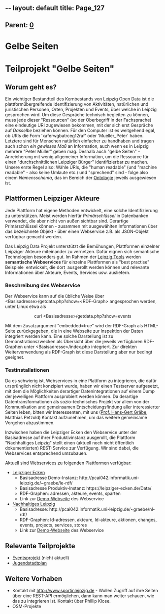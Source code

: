--
layout: default
title: Page_127
---

## Parent: [0](Page_0)

# Gelbe Seiten

<h1>Teilprojekt "Gelbe Seiten"</h1>
<h2>Worum geht es?</h2>
Ein wichtiger Bestandteil des Kernbestands von Leipzig Open Data ist die plattformübergreifende Identifizierung von Aktivitäten, natürlichen und juristischen Personen, Orten, Projekten und Events, über welche in Leipzig gesprochen wird. Um diese Gespräche technisch begleiten zu können, muss jede dieser "Ressourcen" (so der Oberbegriff in der Fachsprache) eine eindeutige URI zugewiesen bekommen, mit der sich erst Gespräche auf <i>Dasselbe</i> beziehen können. Für den Computer ist es weitgehend egal, ob URIs die Form 'xaferwgbatrceg12raf' oder 'Mueller_Peter' haben. Letztere sind für Menschen natürlich einfacher zu handhaben und tragen auch schon <i>ein gewisses Maß</i> an Information, auch wenn es in Leipzig mehrere "Peter Müller" geben mag. Deshalb auch "gelbe Seiten" - Anreicherung mit wenig allgemeiner Information, um die Ressource für einen "durchschnittlichen Leipziger Bürger" identifizierbar zu machen. Unsere erste Regel also: Wähle URIs, die "human readable" (und "machine readable" - also keine Umlaute etc.) und "sprechend" sind - folge also einem <i>Namensschema</i>, das im Bereich der <a title="Ontology" href="http://www.leipzig-data.de/ontology/">Ontologie</a> jeweils ausgewiesen ist.
<h2>Plattformen Leipziger Akteure</h2>
Jede Plattform hat eigene Methoden entwickelt, eine solche Identifizierung zu unterstützen. Meist werden hierfür <em>Primärschlüssel</em> in Datenbanken verwendet, die aber nicht von außen sichtbar sind. Derartige Primärschlüssel können - zusammen mit ausgewählten Informationen über das bezeichnete Objekt - über einen Webservice z.B. als JSON-Objekt verfügbar gemacht werden.

Das Leipzig Data Projekt unterstützt die Bemühungen, Plattformen einzelner Leipziger Akteure miteinander zu vernetzen. Dafür eignen sich semantische Technologien besonders gut. Im Rahmen der <a href="https://github.com/LeipzigData/Tools">Leipzig Tools</a> werden <strong>semantische Webservices</strong> für einzelne Plattformen als "best practise" Beispiele  entwickelt, die dort  ausgerollt werden können und relevante Informationen über Akteure, Events, Services usw. ausliefern.
<h3>Beschreibung des Webservice</h3>
Der Webservice kann auf die übliche Weise über &lt;Basisadresse&gt;/getdata.php?show=&lt;RDF-Graph&gt; angesprochen werden, unter Linux etwa als
<p style="text-align: center;">curl &lt;Basisadresse&gt;/getdata.php?show=events</p>
Mit dem Zusatzargument "embedded=true" wird der RDF-Graph als HTML-Seite zurückgegeben, die in eine Webseite zur Inspektion der Daten integriert werden kann. Eine solche Darstellung ist zu Demonstrationszwecken als Übersicht über die jeweils verfügbaren RDF-Graphen unter &lt;Basisadresse&gt;/index.php integriert. Zur direkten Weiterverwendung als RDF-Graph ist diese Darstellung aber nur bedingt geeignet.
<h3>Testinstallationen</h3>
Da es schwierig ist, Webservices in eine Plattform zu integrieren, die dafür ursprünglich nicht konzipiert wurde, haben wir einen Testserver aufgesetzt, mit dem die Möglichkeiten derartiger Datenintegrationen auf einem Dump der jeweiligen Plattform ausprobiert werden können. Da derartige Datentransformationen als sozio-technisches Projekt vor allem von der Kommunikation und gemeinsamen Entscheidungsfindung aller interessierter Seiten leben, bitten wir Interessenten, mit uns (<a href="http://bis.informatik.uni-leipzig.de/HansGertGraebe/">Prof. Hans-Gert Gräbe</a>, Matthias Petzold) Kontakt aufzunehmen, um das weitere gemeinsame Vorgehen abzustimmen.

Inzwischen haben die Leipziger Ecken den Webservice unter der Basisadresse auf ihrer Produktivinstanz ausgerollt, die Plattform "Nachhaltiges Leipzig" stellt einen (aktuell noch nicht öffentlich dokumentierten) REST-Service zur Verfügung. Wir sind dabei, die Webservices entsprechend umzubauen.

Aktuell sind Webservices zu folgenden Plattformen verfügbar:
<ul>
 	<li><a href="https://leipziger-ecken.de/">Leipziger Ecken</a>
<ul>
 	<li>Basisadresse Demo-Instanz: http://pcai042.informatik.uni-leipzig.de/~graebe/le-rdf/</li>
 	<li>Basisadresse Produktiv-Instanz: https://leipziger-ecken.de/Data/</li>
 	<li>RDF-Graphen: adressen, akteure, events, sparten</li>
 	<li>Link zur <a href="http://pcai042.informatik.uni-leipzig.de/~graebe/le-rdf/">Demo-Webseite</a> des Webservice</li>
</ul>
</li>
 	<li><a href="https://daten.nachhaltiges-leipzig.de/">Nachhaltiges Leipzig</a>
<ul>
 	<li>Basisadresse: http://pcai042.informatik.uni-leipzig.de/~graebe/nl-rdf/</li>
 	<li>RDF-Graphen: ld-adressen, akteure, ld-akteure, aktionen, changes, events, projects, services, stores</li>
 	<li>Link zur <a href="http://pcai042.informatik.uni-leipzig.de/~graebe/nl-rdf/">Demo-Webseite</a> des Webservice</li>
</ul>
</li>
</ul>
<h2>Relevante Teilprojekte</h2>
<ul>
 	<li><a title="LD.Events" href="http://www.leipzig-netz.de/index.php5/LD.Events">Eventsprojekt</a> (nicht aktuell)</li>
 	<li><a title="Jugendstadtplan" href="http://www.leipzig-data.de/jugendstadtplan/">Jugendstadtplan</a></li>
</ul>
<h2>Weitere Vorhaben</h2>
<ul>
 	<li>Kontakt mit <a href="http://www.sportinleipzig.de" target="‘_blank’">http://www.sportinleipzig.de</a> - Wollen Zugriff auf ihre Seiten über eine REST-API ermöglichen, dann kann man weiter schauen, wie das zu integrieren ist. Kontakt über Phillip Klose.</li>
 	<li>OSM-Projekte</li>
</ul>
&nbsp;

